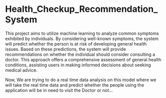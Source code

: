 # Health_Checkup_Recommendation_System
This project aims to utilize machine learning to analyze common symptoms exhibited by individuals. By considering well-known symptoms, the system will predict whether the person is at risk of developing
general health issues. Based on these predictions, the system will provide recommendations on whether the individual should consider consulting a doctor. This approach offers a comprehensive assessment of general health conditions, assisting users in making informed decisions about seeking medical advice.

Now, We are trying to do a real time data analysis on this model where we will take the real time data and predict whether the people using the application will be in need to visit the Doctor or not...
